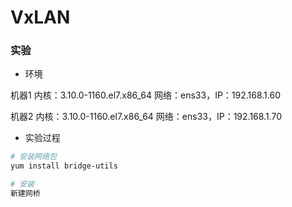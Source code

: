 # VxLAN


### 实验

* 环境

机器1
内核：3.10.0-1160.el7.x86_64
网络：ens33，IP：192.168.1.60

机器2
内核：3.10.0-1160.el7.x86_64
网络：ens33，IP：192.168.1.70


* 实验过程

```bash
# 安装网络包
yum install bridge-utils

# 安装
新建网桥
```
